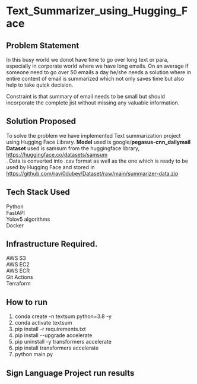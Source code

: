 # Text_Summarizer_using_Hugging_Face



## Problem Statement

In this busy world we donot have time to go over long text or para, especially in corporate world where we have long emails. On an average if someone need to go over 50 emails a day he/she needs a solution where in entire content of email is summarized which not only saves time but also help to take quick decision. </br>

Constraint is that summary of email needs to be small but should incorporate the complete jist without missing any valuable information.


## Solution Proposed

To solve the problem we have implemented Text summarization project using Hugging Face Library.
**Model** used is google/**pegasus-cnn_dailymail** </br>
**Dataset** used is samsum from the huggingface library, https://huggingface.co/datasets/samsum </br>. 
Data is converted into .csv format as well as the one which is ready to be used by Hugging Face and stored in https://github.com/ravi0dubey/Dataset/raw/main/summarizer-data.zip </br>


## Tech Stack Used
Python </br>
FastAPI </br>
Yolov5 algorithms </br>
Docker </br>


## Infrastructure Required.
AWS S3 </br>
AWS EC2 </br>
AWS ECR </br>
Git Actions </br>
Terraform </br>


## How to run  
1. conda create -n textsum python=3.8 -y  </br>
2. conda activate textsum </br>
3. pip install -r requirements.txt </br>
4. pip install --upgrade accelerate </br>
5. pip uninstall -y transformers accelerate </br>
6. pip install transformers accelerate </br>
4. python main.py </br>

## Sign Language Project run results
